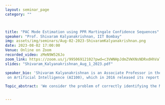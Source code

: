 ```yaml
---
layout: seminar_page
category: ""



title: "PAC Mode Estimation using PPR Martingale Confidence Sequences"  
speaker: "Prof. Shivaram Kalyanakrishnan, IIT Bombay"
img: assets/img/seminars/Aug-02-2023-ShivaramKalyanakrishnan.png
date: 2023-08-02 17:00:00 
Venue: Online on Zoom
recorded_video: zMeN9W526Jo
zoom_link: https://zoom.us/j/99506912102?pwd=c3VWNHpJdmZVWXNsNDRxdHhVaTBuZz09
slides: "Shivaram_Kalyanakrishnan_Aug_1_2023.pdf"

speaker_bio: 'Shivaram Kalyanakrishnan is an Associate Professor in the Department of Computer Science and Engineering at the Indian Institute of Technology Bombay. His research interests include artificial intelligence and machine learning, spanning topics such as sequential decision making, multi-agent learning, multi-armed bandits, and humanoid robotics. Kalyanakrishnan received a Ph.D. in computer science from the University of Texas at Austin. Subsequently he was a Research Scientist at Yahoo Labs Bangalore and an INSPIRE Faculty Fellow at the Indian Institute of Science,Bangalore. His contributions to robot soccer have received two Best Student Paper awards at the annual RoboCup competitions. Kalyanakrishnan was also a member of the first study panel of the One Hundred Year Study 
 on Artificial Intelligence (AI100), which in 2016 released its report titled "Artificial Intelligence and Life in 2030".'

Topic_abstract: 'We consider the problem of correctly identifying the MODE of a discrete distribution 𝒫 with sufficiently high probability by observing a sequence of i.i.d. samples drawn from 𝒫. This problem reduces to the estimation of a single parameter when 𝒫 has a support set of size K equals 2. After noting that this special case is tackled very well by prior-posterior-ratio (PPR) martingale confidence sequences (Waudby-Smith and Ramdas, 2020), we propose a generalization to mode estimation, in which 𝒫 may take K greater than or equal to 2 values. To begin, we show that the "one-versus-one" principle to generalize from K equals 2 to K greater than or equals 2 classes is more efficient than the "one-versus-rest" alternative. We then prove that our resulting stopping rule, denoted PPR-1v1, is asymptotically optimal (as the mistake probability is taken to 0). PPR-1v1 is parameter-free and computationally light, and incurs significantly fewer samples than competitors even in the non-asymptotic regime. We demonstrate its gains in two practical applications of sampling: election forecasting and verification of smart contracts in blockchains.'


---
```

